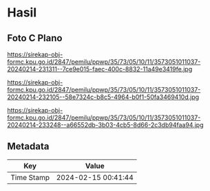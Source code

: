 # Hasil

## Foto C Plano

https://sirekap-obj-formc.kpu.go.id/2847/pemilu/ppwp/35/73/05/10/11/3573051011037-20240214-231311--7ce9e015-faec-400c-8832-11a49e3419fe.jpg

https://sirekap-obj-formc.kpu.go.id/2847/pemilu/ppwp/35/73/05/10/11/3573051011037-20240214-232105--58e7324c-b8c5-4964-b0f1-50fa3469410d.jpg

https://sirekap-obj-formc.kpu.go.id/2847/pemilu/ppwp/35/73/05/10/11/3573051011037-20240214-233248--a66552db-3b03-4cb5-8d66-2c3db94faa94.jpg


## Metadata

| Key        | Value               |
| ---------- | ------------------- |
| Time Stamp | 2024-02-15 00:41:44 |



